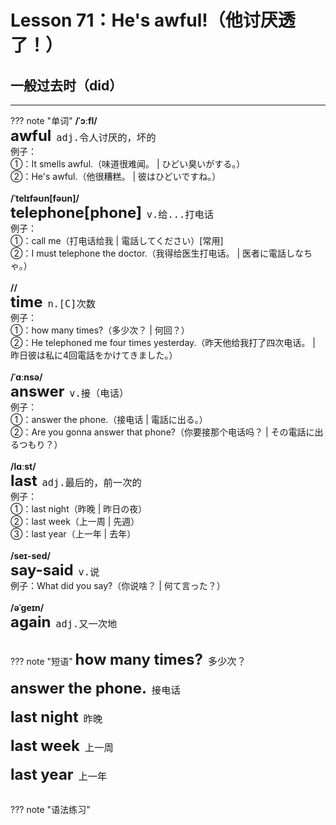# Lesson 71：He's awful!（他讨厌透了！）


## 一般过去时（did）















---
??? note "单词"
    **/ˈɔːfl/**<br>
    <font size=5>**awful**</font>&nbsp;&nbsp;<font size=4>`adj.令人讨厌的，坏的`</font><br>
    例子：<br>
    ①：It smells awful.（味道很难闻。 | ひどい臭いがする。）<br>
    ②：He's awful.（他很糟糕。 | 彼はひどいですね。）<br>
    <br>
    **/ˈtelɪfəʊn[fəʊn]/**<br>
    <font size=5>**telephone[phone]**</font>&nbsp;&nbsp;<font size=4>`v.给...打电话`</font><br>
    例子：<br>
    ①：call me（打电话给我 | 電話してください）[常用]<br>
    ②：I must telephone the doctor.（我得给医生打电话。 | 医者に電話しなちゃ。）<br>
    <br>
    **//**<br>
    <font size=5>**time**</font>&nbsp;&nbsp;<font size=4>`n.[C]次数`</font><br>
    例子：<br>
    ①：how many times?（多少次？ | 何回？）<br>
    ②：He telephoned me four times yesterday.（昨天他给我打了四次电话。 | 昨日彼は私に4回電話をかけてきました。）<br>
    <br>
    **/ˈɑːnsə/**<br>
    <font size=5>**answer**</font>&nbsp;&nbsp;<font size=4>`v.接（电话）`</font><br>
    例子：<br>
    ①：answer the phone.（接电话 | 電話に出る。）<br>
    ②：Are you gonna answer that phone?（你要接那个电话吗？ | その電話に出るつもり？）<br>
    <br>
    **/lɑːst/**<br>
    <font size=5>**last**</font>&nbsp;&nbsp;<font size=4>`adj.最后的，前一次的`</font><br>
    例子：<br>
    ①：last night（昨晚 | 昨日の夜）<br>
    ②：last week（上一周 | 先週）<br>
    ③：last year（上一年 | 去年）<br>
    <br>
    **/seɪ-sed/**<br>
    <font size=5>**say-said**</font>&nbsp;&nbsp;<font size=4>`v.说`</font><br>
    例子：What did you say?（你说啥？ | 何て言った？）<br>
    <br>
    **/əˈɡeɪn/**<br>
    <font size=5>**again**</font>&nbsp;&nbsp;<font size=4>`adj.又一次地`</font><br>
    <br>


??? note "短语"
    <font size=5>**how many times?**</font>&nbsp;&nbsp;<font size=4>`多少次？`</font><br>
    <br>
    <font size=5>**answer the phone.**</font>&nbsp;&nbsp;<font size=4>`接电话`</font><br>
    <br>
    <font size=5>**last night**</font>&nbsp;&nbsp;<font size=4>`昨晚`</font><br>
    <br>
    <font size=5>**last week**</font>&nbsp;&nbsp;<font size=4>`上一周`</font><br>
    <br>
    <font size=5>**last year**</font>&nbsp;&nbsp;<font size=4>`上一年`</font><br>
    <br>


??? note "语法练习"

